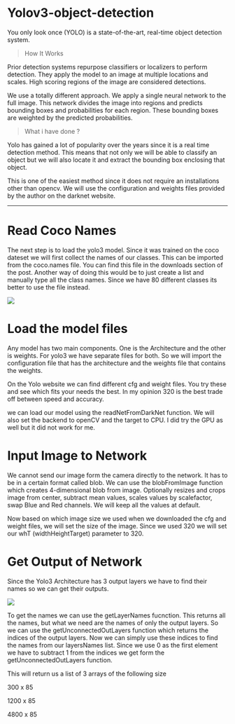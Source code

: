 # Yolov3-object-detection
You only look once (YOLO) is a state-of-the-art, real-time object detection system.

>How It Works

Prior detection systems repurpose classifiers or localizers to perform detection. They apply the model to an image at multiple locations and scales. High scoring regions of the image are considered detections.

We use a totally different approach. We apply a single neural network to the full image. This network divides the image into regions and predicts bounding boxes and probabilities for each region. These bounding boxes are weighted by the predicted probabilities.

>What i have done ?

Yolo has gained a lot of popularity over the years since it is a real time detection method. This means that not only we will be able to classify an object but we will also locate it and extract the bounding box enclosing that object.

This is one of the easiest method since it does not require an installations other than opencv. We will use the configuration and weights files provided by the author on the darknet website.
______________________________________________________________________________________________________________________________________________________________________________
# Read Coco Names

The next step is to load the yolo3 model. Since it was trained on the coco dateset we will first collect the names of our classes. This can be imported from the coco.names file. You can find this file in the downloads section of the post. Another way of doing this would be to just create a list and manually type all the class names. Since we have 80 different classes its better to use the file instead.

![](https://raw.githubusercontent.com/zackq88/Yolov3-object-detection/master/Capture.PNG)

# Load the model files

Any model has two main components. One is the Architecture and the other is weights. For yolo3 we have separate files for both. So we will import the configuration file that has the architecture and the weights file that contains the weights.

On the Yolo website we can find different cfg and weight files. You try these and see which fits your needs the best. In my opinion 320 is the best trade off between speed and accuracy.

we can load our model using the readNetFromDarkNet function. We will also set the backend to openCV and the target to CPU. I did try the GPU as well but it did not work for me.

# Input Image to Network

We cannot send our image form the camera directly to the network. It has to be in a certain format called blob. We can use the blobFromImage function which creates 4-dimensional blob from image. Optionally resizes and crops image from center, subtract mean values, scales values by scalefactor, swap Blue and Red channels. We will keep all the values at default.

Now based on which image size we used when we downloaded the cfg and weight files, we will set the size of the image. Since we used 320 we will set our whT (widthHeightTarget) parameter to 320.

# Get Output of Network
Since the Yolo3 Architecture has 3 output layers we have to find their names so we can get their outputs.

![](https://raw.githubusercontent.com/zackq88/Yolov3-object-detection/master/yolo%203%20structure.jpg)

To get the names we can use the getLayerNames fucnction. This returns all the names, but what we need are the names of only the output layers. So we can use the getUnconnectedOutLayers function which returns the indices of the output layers. Now we can simply use these indices to find the names from our layersNames list. Since we use 0 as the first element we have to subtract 1 from the indices we get form the getUnconnectedOutLayers function.

This will return us a list of 3 arrays of the following size

300 x 85

1200 x 85

4800 x 85

